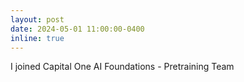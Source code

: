 ```yaml
---
layout: post
date: 2024-05-01 11:00:00-0400
inline: true
---
```


I joined Capital One AI Foundations - Pretraining Team